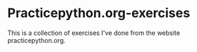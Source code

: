 # Practicepython.org-exercises
This is a collection of exercises I've done from the website practicepython.org.

